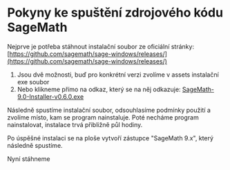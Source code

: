 # Pokyny ke spuštění zdrojového kódu SageMath
Nejprve je potřeba stáhnout instalační soubor ze oficiální stránky:
[https://github.com/sagemath/sage-windows/releases/](https://github.com/sagemath/sage-windows/releases/)
1. Jsou dvě možnosti, buď pro konkrétní verzi zvolíme v assets instalační exe soubor
2. Nebo klikneme přímo na odkaz, který se na něj odkazuje: [SageMath-9.0-Installer-v0.6.0.exe](https://github.com/sagemath/sage-windows/releases/download/0.6.0-9.0/SageMath-9.0-Installer-v0.6.0.exe)

Následně spustíme instalační soubor, odsouhlasíme podmínky použití a zvolíme místo, kam se program nainstaluje. Poté necháme program nainstalovat, instalace trvá přibližně půl hodiny.

Po úspěšné instalaci se na ploše vytvoří zástupce "SageMath 9.x", který následně spustíme.

Nyní stáhneme
